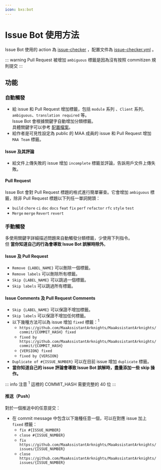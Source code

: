 ```yaml
---
icon: bxs:bot
---
```

# Issue Bot 使用方法

Issue Bot 使用的 action 為 [issue-checker](https://github.com/zzyyyl/issue-checker) ，配置文件為 [issue-checker.yml](https://github.com/MaaAssistantArknights/MaaAssistantArknights/blob/master/.github/issue-checker.yml) 。

::: warning
Pull Request 被增加 `ambiguous` 標籤是因為沒有按照 commitizen 規則提交
:::

## 功能

### 自動觸發

- 給 issue 和 Pull Request 增加標籤，包括 `module` 系列	、`Client` 系列、`ambiguous`、`translation required` 等。  
  Issue Bot 會根據關鍵字自動增加分類標籤。  
  具體關鍵字可以參考 [配置檔案](https://github.com/MaaAssistantArknights/MaaAssistantArknights/blob/master/.github/issue-checker.yml)。
- 給作者是可見性設定為 public 的 MAA 成員的 issue 和 Pull Request 增加 `MAA Team` 標籤。

#### Issue 及其評論

- 給文件上傳失敗的 issue 增加 `incomplete` 標籤並評論，告訴用戶文件上傳失敗。

#### Pull Request

Issue Bot 會對 Pull Request 標題的格式進行簡單審查。它會增加 `ambiguous` 標籤，除非 Pull Request 標題以下列任一單詞開頭：

- `build` `chore` `ci` `doc` `docs` `feat` `fix` `perf` `refactor` `rfc` `style` `test`
- `Merge` `merge` `Revert` `revert`

### 手動觸發

多使用關鍵字詳細描述問題來自動觸發分類標籤，少使用下列指令。  
但 **當你知道自己的行為會導致 Issue Bot 誤解時除外**。

#### Issue 及 Pull Request

- `Remove {LABEL_NAME}` 可以刪除一個標籤。
- `Remove labels` 可以刪除所有標籤。
- `Skip {LABEL_NAME}` 可以跳過一個標籤。
- `Skip labels` 可以跳過所有標籤。

#### Issue Comments 及 Pull Request Comments

- `Skip {LABEL_NAME}` 可以保證不增加標籤。
- `Skip labels` 可以保證不增加任何標籤。
- 以下幾種方法可以為 issue 增加 `fixed` 標籤：<sup>1</sup>  
  - `https://github.com/MaaAssistantArknights/MaaAssistantArknights/commit/{COMMIT_HASH} fixed`
  - `fixed by https://github.com/MaaAssistantArknights/MaaAssistantArknights/commit/{COMMIT_HASH}`
  - `{VERSION} fixed`
  - `fixed by {VERSION}`
- `Duplicate of #{ISSUE_NUMBER}` 可以在目前 issue 增加 `duplicate` 標籤。
- **當你知道自己的 issue 評論會導致 Issue Bot 誤解時，盡量添加一些 skip 操作。**

::: info 注意
<sup>1</sup> 這裡的 COMMIT_HASH 需要完整的 40 位
:::

#### 推送（Push）

對於一個推送中的任意提交：

- 在 commit message 中包含以下幾種任意一個，可以在對應 issue 加上 `fixed` 標籤：
  - `fix #{ISSUE_NUMBER}`
  - `close #{ISSUE_NUMBER}`
  - `fix https://github.com/MaaAssistantArknights/MaaAssistantArknights/issues/{ISSUE_NUMBER}`
  - `close https://github.com/MaaAssistantArknights/MaaAssistantArknights/issues/{ISSUE_NUMBER}`

